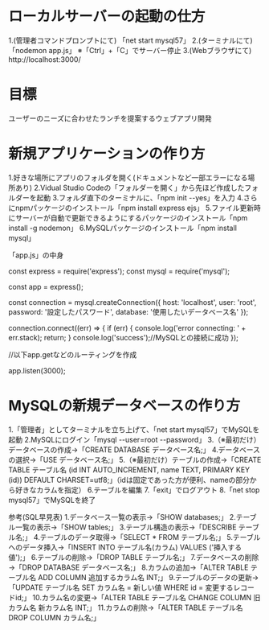 # ローカルサーバーの起動の仕方
1.(管理者コマンドプロンプトにて)
「net start mysql57」
2.(ターミナルにて)
「nodemon app.js」
※「Ctrl」+「C」でサーバー停止
3.(Webブラウザにて)
http://localhost:3000/

# 目標
ユーザーのニーズに合わせたランチを提案するウェブアプリ開発

# 新規アプリケーションの作り方
1.好きな場所にアプリのフォルダを開く(ドキュメントなど一部エラーになる場所あり)
2.Vidual Studio Codeの「フォルダーを開く」から先ほど作成したフォルダーを起動
3.フォルダ直下のターミナルに、「npm init --yes」を入力
4.さらにnpmパッケージのインストール「npm install express ejs」
5.ファイル更新時にサーバーが自動で更新できるようにするパッケージのインストール「npm install -g nodemon」
6.MySQLパッケージのインストール「npm install mysql」

「app.js」の中身

const express = require('express');
const mysql = require('mysql');

const app = express();

const connection = mysql.createConnection({
  host: 'localhost',
  user: 'root',
  password: '設定したパスワード',
  database: '使用したいデータベース名'
});

connection.connect((err) => {
  if (err) {
    console.log('error connecting: ' + err.stack);
    return;
  }
  console.log('success');//MySQLとの接続に成功
});

//以下app.getなどのルーティングを作成

app.listen(3000);

# MySQLの新規データベースの作り方
1.「管理者」としてターミナルを立ち上げて、「net start mysql57」でMySQLを起動
2.MySQLにログイン「mysql --user=root --password」
3.（※最初だけ）データベースの作成→「CREATE DATABASE データベース名;」
4.データベースの選択→「USE データベース名;」
5.（※最初だけ）テーブルの作成→「CREATE TABLE テーブル名 (id INT AUTO_INCREMENT, name TEXT, PRIMARY KEY (id)) DEFAULT CHARSET=utf8;」（idは固定であった方が便利、nameの部分から好きなカラムを指定）
6.テーブルを編集
7.「exit」でログアウト
8.「net stop mysql57」でMySQLを終了

参考(SQL早見表)
1.データベース一覧の表示→「SHOW databases;」
2.テーブル一覧の表示→「SHOW tables;」
3.テーブル構造の表示→「DESCRIBE テーブル名;」
4.テーブルのデータ取得→「SELECT * FROM テーブル名;」
5.テーブルへのデータ挿入→「INSERT INTO テーブル名(カラム) VALUES ('挿入する値');」
6.テーブルの削除→「DROP TABLE テーブル名;」
7.データベースの削除→「DROP DATABASE データベース名;」
8.カラムの追加→「ALTER TABLE テーブル名 ADD COLUMN 追加するカラム名 INT;」
9.テーブルのデータの更新→「UPDATE テーブル名 SET カラム名 = 新しい値 WHERE id = 変更するレコードid;」
10.カラム名の変更→「ALTER TABLE テーブル名 CHANGE COLUMN 旧カラム名 新カラム名 INT;」
11.カラムの削除→「ALTER TABLE テーブル名 DROP COLUMN カラム名;」
